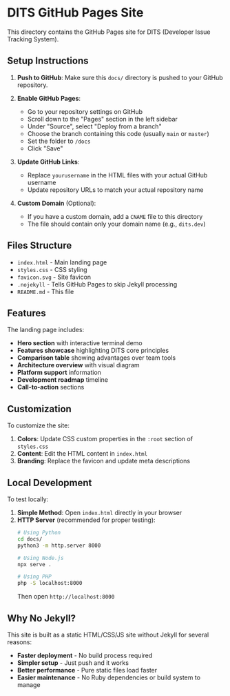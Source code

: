 # DITS GitHub Pages Site

This directory contains the GitHub Pages site for DITS (Developer Issue Tracking System).

## Setup Instructions

1. **Push to GitHub**: Make sure this `docs/` directory is pushed to your GitHub repository.

2. **Enable GitHub Pages**:
   - Go to your repository settings on GitHub
   - Scroll down to the "Pages" section in the left sidebar
   - Under "Source", select "Deploy from a branch"
   - Choose the branch containing this code (usually `main` or `master`)
   - Set the folder to `/docs`
   - Click "Save"

3. **Update GitHub Links**: 
   - Replace `yourusername` in the HTML files with your actual GitHub username
   - Update repository URLs to match your actual repository name

4. **Custom Domain** (Optional):
   - If you have a custom domain, add a `CNAME` file to this directory
   - The file should contain only your domain name (e.g., `dits.dev`)

## Files Structure

- `index.html` - Main landing page
- `styles.css` - CSS styling
- `favicon.svg` - Site favicon
- `.nojekyll` - Tells GitHub Pages to skip Jekyll processing
- `README.md` - This file

## Features

The landing page includes:

- **Hero section** with interactive terminal demo
- **Features showcase** highlighting DITS core principles
- **Comparison table** showing advantages over team tools
- **Architecture overview** with visual diagram
- **Platform support** information
- **Development roadmap** timeline
- **Call-to-action** sections

## Customization

To customize the site:

1. **Colors**: Update CSS custom properties in the `:root` section of `styles.css`
2. **Content**: Edit the HTML content in `index.html`
3. **Branding**: Replace the favicon and update meta descriptions

## Local Development

To test locally:

1. **Simple Method**: Open `index.html` directly in your browser
2. **HTTP Server** (recommended for proper testing):
   ```bash
   # Using Python
   cd docs/
   python3 -m http.server 8000
   
   # Using Node.js
   npx serve .
   
   # Using PHP
   php -S localhost:8000
   ```
   Then open `http://localhost:8000`

## Why No Jekyll?

This site is built as a static HTML/CSS/JS site without Jekyll for several reasons:
- **Faster deployment** - No build process required
- **Simpler setup** - Just push and it works
- **Better performance** - Pure static files load faster
- **Easier maintenance** - No Ruby dependencies or build system to manage
